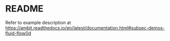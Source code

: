 # README #

Refer to example description at https://ambit.readthedocs.io/en/latest/documentation.html#subsec-demos-fluid-flow0d
